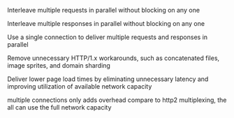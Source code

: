 Interleave multiple requests in parallel without blocking on any one

Interleave multiple responses in parallel without blocking on any one

Use a single connection to deliver multiple requests and responses in parallel

Remove unnecessary HTTP/1.x workarounds, such as concatenated files, image sprites, and domain sharding

Deliver lower page load times by eliminating unnecessary latency and improving utilization of available network capacity

multiple connections only adds overhead compare to http2 multiplexing, the all can use the full network capacity